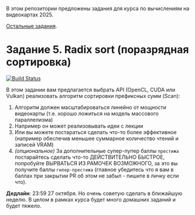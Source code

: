 В этом репозитории предложены задания для курса по вычислениям на видеокартах 2025.

[Остальные задания](https://github.com/GPGPUCourse/GPGPUTasks2025/).

# Задание 5. Radix sort (поразрядная сортировка)

[![Build Status](https://github.com/GPGPUCourse/GPGPUTasks2025/actions/workflows/cmake.yml/badge.svg?branch=task05&event=push)](https://github.com/GPGPUCourse/GPGPUTasks2025/actions/workflows/cmake.yml)

В этом задании вам предлагается выбрать API (OpenCL, CUDA или Vulkan) реализовать алгоритм сортировки префиксных сумм (Scan):

1) Алгоритм должен масштабироваться линейно от мощности видеокарты (т.е. хорошо ложиться на модель массового параллелизма)
2) Например он может реализовывать идеи с лекции
3) Или вы можете постараться сделать что-то более эффективное (например обеспечив меньшее суммарное количество чтений и записей VRAM)
4) *(опциональное)* За дополнительные супер-пупер баллы ```престижа``` постарайтесь сделать что-то ДЕЙСТВИТЕЛЬНО БЫСТРОЕ, попробуйте ВЫРВАТЬСЯ ИЗ РАМОЧЕК ВОЗМОЖНОГО, за это вы получите баллы ```гипер-престижа``` (главное убедитесь что я вам в баллах при закрытии PR об этом не забыл - пишите в личку если что).

**Дедлайн**: 23:59 27 октября. Но очень советую сделать в ближайшую неделю. В целом в рамках курса будет много домашних заданий и будет тяжело.

